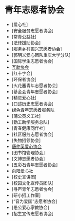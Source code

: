 # 青年志愿者协会

- [爱心社]
- [安全服务志愿者协会]
- [常青公益社]
- [法律援助协会]
- [服务乡村振兴志愿者协会]
- [郭明义爱心团队重庆大学分队]
- [国际学生志愿者协会]
- [互助协会](互助协会.md)
- [红十字会]
- [环保者协会]
- [火花塞青年志愿者协会]
- [基金会青年志愿者协会]
- [精进爱心社]
- [口述历史志愿者协会]
- [绿色青年志愿者服务队](绿色青年志愿者服务队.md)
- [蒲公英义工社]
- [勤工助学服务总队]
- [青春健康同伴社]
- [社区服务志愿者协会]
- [失物招领协会]
- [唐仲英爱心协会](唐仲英爱心协会.md)
- [图书馆管理协会]
- [文博志愿者协会]
- [五彩石青年志愿者协会]
- [向阳爱心社](向阳爱心社.md)
- [校史宣讲团]
- [校园文化宣传员团队]
- [寻声青年志愿者协会]
- [研小招工作室]
- [“音为爱国”志愿者协会]
- [愚公爱心家教协会]
- [招生宣传志愿者协会]